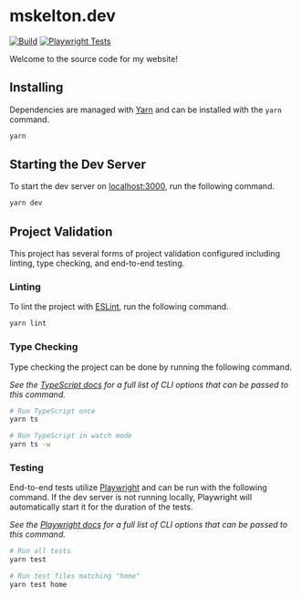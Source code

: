 # mskelton.dev

[![Build](https://github.com/mskelton/mskelton.dev/actions/workflows/build.yml/badge.svg)](https://github.com/mskelton/mskelton.dev/actions/workflows/build.yml)
[![Playwright Tests](https://github.com/mskelton/mskelton.dev/actions/workflows/e2e.yml/badge.svg)](https://github.com/mskelton/mskelton.dev/actions/workflows/e2e.yml)

Welcome to the source code for my website!

## Installing

Dependencies are managed with [Yarn](https://yarnpkg.com) and can be installed
with the `yarn` command.

```bash
yarn
```

## Starting the Dev Server

To start the dev server on [localhost:3000](http://localhost:3000), run the
following command.

```bash
yarn dev
```

## Project Validation

This project has several forms of project validation configured including
linting, type checking, and end-to-end testing.

### Linting

To lint the project with [ESLint](https://eslint.org), run the following
command.

```bash
yarn lint
```

### Type Checking

Type checking the project can be done by running the following command.

_See the
[TypeScript docs](https://www.typescriptlang.org/docs/handbook/compiler-options.html)
for a full list of CLI options that can be passed to this command._

```bash
# Run TypeScript once
yarn ts

# Run TypeScript in watch mode
yarn ts -w
```

### Testing

End-to-end tests utilize [Playwright](https://playwright.dev) and can be run
with the following command. If the dev server is not running locally, Playwright
will automatically start it for the duration of the tests.

_See the [Playwright docs](https://playwright.dev/docs/test-cli) for a full list
of CLI options that can be passed to this command._

```bash
# Run all tests
yarn test

# Run test files matching "home"
yarn test home
```
